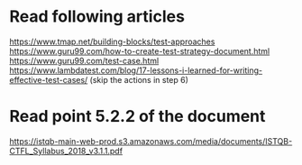 # Read following articles
https://www.tmap.net/building-blocks/test-approaches https://www.guru99.com/how-to-create-test-strategy-document.html https://www.guru99.com/test-case.html https://www.lambdatest.com/blog/17-lessons-i-learned-for-writing-effective-test-cases/ (skip the actions in step 6)

# Read point 5.2.2 of the document
https://istqb-main-web-prod.s3.amazonaws.com/media/documents/ISTQB-CTFL_Syllabus_2018_v3.1.1.pdf